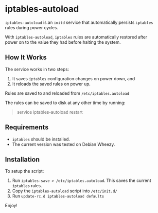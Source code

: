 
# iptables-autoload

`iptables-autoload` is an `initd` service that automatically persists `iptables` rules during power cycles.

With `iptables-autoload`, `iptables` rules are automatically restored after power on to the value they had before halting the system.


## How It Works

The service works in two steps:

1. It saves `iptables` configuration changes on power down, and
2. It reloads the saved rules on power up.

Rules are saved to and reloaded from `/etc/iptables.autoload`

The rules can be saved to disk at any other time by running:

> service iptables-autoload restart


## Requirements

 * `iptables` should be installed.
 * The current version was tested on Debian Wheezy.


## Installation

To setup the script:

1. Run `iptables-save > /etc/iptables.autoload`. This saves the current `iptables` rules.
2. Copy the `iptables-autoload` script into `/etc/init.d/`
3. Run `update-rc.d iptables-autoload defaults`

Enjoy!

